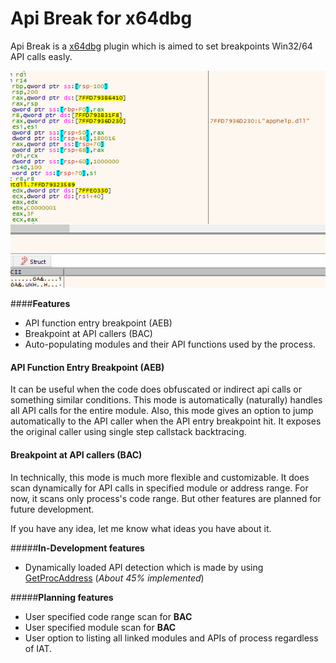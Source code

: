 # Api Break for x64dbg

Api Break is a [x64dbg](http://www.x64dbg.com) plugin which is aimed to set breakpoints Win32/64 API calls easly. 

![ab1](https://raw.githubusercontent.com/0ffffffffh/0ffffffffh.github.io/master/apibreakaction.gif "Breakpoint on callers")

####**Features**

* API function entry breakpoint (AEB) 
* Breakpoint at API callers (BAC)
* Auto-populating modules and their API functions used by the process.


#### **API Function Entry Breakpoint (AEB)**

It can be useful when the code does obfuscated or indirect api calls or something similar conditions. This mode is automatically (naturally) handles all API calls for the entire module. Also, this mode gives an option to jump automatically to the API caller when the API entry breakpoint hit. It exposes the original caller using single step callstack backtracing.

#### **Breakpoint at API callers (BAC)**
In technically, this mode is much more flexible and customizable. It does scan dynamically for API calls in specified module or address range. For now, it scans only process's code range. But other features are planned for future development.

If you have any idea, let me know what ideas you have about it.

#####**In-Development features**
 - Dynamically loaded API detection which is made by using [GetProcAddress](https://msdn.microsoft.com/en-us/library/windows/desktop/ms683212%28v=vs.85%29.aspx) (*About 45% implemented*)


#####**Planning features**

 - User specified code range scan for **BAC**
 - User specified module scan for **BAC**
 - User option to listing all linked modules and APIs of process regardless of IAT.

